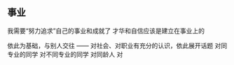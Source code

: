 ## 事业
我需要“努力追求”自己的事业和成就了
才华和自信应该是建立在事业上的

依此为基础，与别人交往 —— 对社会、对职业有充分的认识，依此展开话题
对同专业的同学
对不同专业的同学
对同龄人
对
<!--stackedit_data:
eyJoaXN0b3J5IjpbNDUwODMxNjUyXX0=
-->